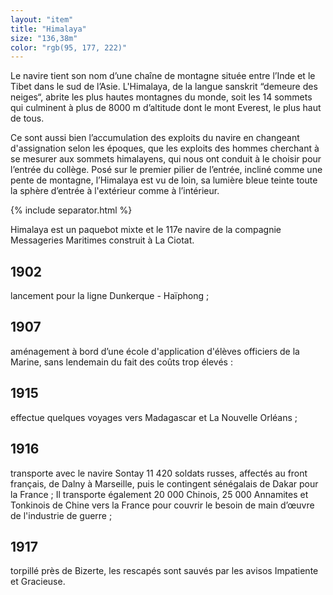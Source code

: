 ```yaml
---
layout: "item"
title: "Himalaya"
size: "136,38m"
color: "rgb(95, 177, 222)"
---
```

Le navire tient son nom d’une chaîne de montagne située entre l’Inde et le Tibet dans le sud de l’Asie. L'Himalaya, de la langue sanskrit “demeure des neiges“, abrite les plus hautes montagnes du monde, soit les 14 sommets qui culminent à plus de 8000 m d’altitude dont le mont Everest, le plus haut de tous. 

Ce sont aussi bien l’accumulation des exploits du navire en changeant d'assignation selon les époques, que les exploits des hommes cherchant à se mesurer aux sommets himalayens, qui nous ont conduit à le choisir pour l’entrée du collège. Posé sur le premier pilier de l’entrée, incliné comme une pente de montagne, l’Himalaya est vu de loin, sa lumière bleue teinte toute la sphère d’entrée à l'extérieur comme à l’intérieur. 

{% include separator.html %}

Himalaya est un paquebot mixte et le 117e navire de la compagnie Messageries Maritimes construit à La Ciotat.

1902
----

lancement pour la ligne Dunkerque - Haïphong ;

1907
--------------

aménagement à bord d’une école d'application d'élèves officiers de la Marine, sans lendemain du fait des coûts trop élevés :

1915
----

effectue quelques voyages vers Madagascar et La Nouvelle Orléans ;


1916
----

transporte avec le navire Sontay 11 420 soldats russes, affectés au front français,de Dalny à Marseille, puis le contingent sénégalais de Dakar pour la France ;Il transporte également 20 000 Chinois, 25 000 Annamites et Tonkinois de Chine vers la France pour couvrir le besoin de main d’œuvre de l'industrie de guerre ;

1917
----

torpillé près de Bizerte, les rescapés sont sauvés par les avisos Impatiente et Gracieuse.
